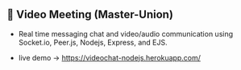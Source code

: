 ## 🔵 Video Meeting (Master-Union)

- Real time messaging chat and video/audio communication using Socket.io, Peer.js, Nodejs, Express, and EJS.

- live demo -> https://videochat-nodejs.herokuapp.com/

